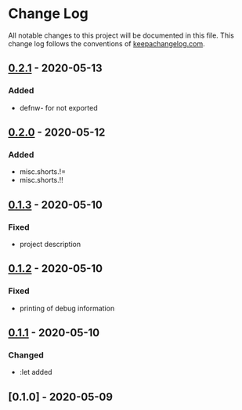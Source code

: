# Change Log
All notable changes to this project will be documented in this file. This change log follows the conventions of [keepachangelog.com](http://keepachangelog.com/).


## [0.2.1] - 2020-05-13

### Added 
- defnw- for not exported

## [0.2.0] - 2020-05-12

### Added
-  misc.shorts.!=
-  misc.shorts.!!


## [0.1.3] - 2020-05-10

### Fixed
-  project description


## [0.1.2] - 2020-05-10

### Fixed
-  printing of debug information


## [0.1.1] - 2020-05-10

### Changed
-  :let added


## [0.1.0] - 2020-05-09


[Unreleased]: https://github.com/your-name/defnw/compare/0.2.1...HEAD
[0.2.1]: https://github.com/your-name/defnw/compare/0.2.0...0.2.1
[0.2.0]: https://github.com/your-name/defnw/compare/0.1.3...0.2.0
[0.1.3]: https://github.com/your-name/defnw/compare/0.1.2...0.1.3
[0.1.2]: https://github.com/your-name/defnw/compare/0.1.1...0.1.2
[0.1.1]: https://github.com/your-name/defnw/compare/0.1.0...0.1.1
